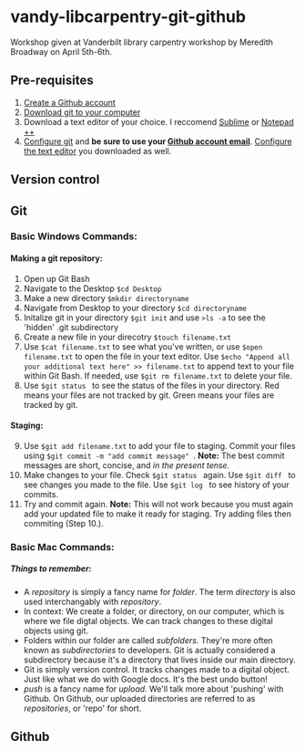 # vandy-libcarpentry-git-github
Workshop given at Vanderbilt library carpentry workshop by Meredith Broadway on April 5th-6th. 

## Pre-requisites 
1. [Create a Github account](https://services.github.com/on-demand/intro-to-github/create-github-account)
2. [Download git to your computer](https://git-scm.com/downloads) 
3. Download a text editor of your choice. I reccomend [Sublime](https://www.sublimetext.com/3) or [Notepad ++](https://notepad-plus-plus.org/download/v7.5.6.html)  
4. [Configure git](https://help.github.com/articles/setting-your-username-in-git/) and **be sure to use your [Github account email](https://help.github.com/articles/setting-your-commit-email-address-in-git/)**. [Configure the text editor](https://help.github.com/articles/associating-text-editors-with-git/) you downloaded as well. 

## Version control 

## Git
### Basic Windows Commands: 
#### Making a git repository:
1. Open up Git Bash
2. Navigate to the Desktop ```$cd Desktop``` 
3. Make a new directory ```$mkdir directoryname```
4. Navigate from Desktop to your directory ```$cd directoryname```
5. Initalize git in your directory ```$git init``` and use  ```>ls -a``` to see the 'hidden' .git subdirectory  
6. Create a new file in your direcotry ```$touch filename.txt```
7. Use ```$cat filename.txt``` to see what you've written, or use ```$open filename.txt``` to open the file in your text editor. Use ```$echo "Append all your additional text here" >> filename.txt``` to append text to your file within Git Bash. If needed, use ```$git rm filename.txt``` to delete your file. 
8. Use  ```$git status ``` to see the status of the files in your directory. Red means your files are not tracked by git. Green means your files are tracked by git. 
#### Staging: 
9. Use  ```$git add filename.txt``` to add your file to staging. Commit your files using  ```$git commit -m "add commit message" ```. **Note:** The best commit messages are short, concise, and *in the present tense.* 
10. Make changes to your file. Check  ```$git status ``` again. Use  ```$git diff ``` to see changes you made to the file. Use  ```$git log ``` to see history of your commits. 
11. Try and commit again. **Note:** This will not work because you must again add your updated file to make it ready for staging. Try adding files then commiting (Step 10.).

### Basic Mac Commands: 


##### Things to remember: 
* A *repository* is simply a fancy name for *folder*. The term *directory* is also used interchangably with *repository*. 
* In context: We create a folder, or directory, on our computer, which is where we file digtal objects. We can track changes to these digital objects using git. 
* Folders within our folder are called *subfolders.* They're more often known as *subdirectories* to developers. Git is actually considered a subdirectory because it's a directory that lives inside our main directory. 
* Git is simply version control. It tracks changes made to a digital object. Just like what we do with Google docs. It's the best undo button! 
* *push* is a fancy name for *upload*. We'll talk more about 'pushing' with Github. On Github, our uploaded directories are referred to as *repositories*, or 'repo' for short. 

## Github
